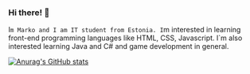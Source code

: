 ### Hi there! 👋

I`m Marko and I am IT student from Estonia. I`m interested in learning front-end programming languages like HTML, CSS, Javascript. I`m also interested learning Java and C# and game development in general. 

[![Anurag's GitHub stats](https://github-readme-stats.vercel.app/api?username=makask)](https://github.com/anuraghazra/github-readme-stats)

